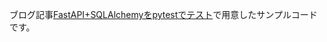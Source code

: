 ブログ記事[FastAPI+SQLAlchemyをpytestでテスト](https://www.rhoboro.com/2021/02/27/fastapi-sqlalchemy-dbtest.html)で用意したサンプルコードです。
